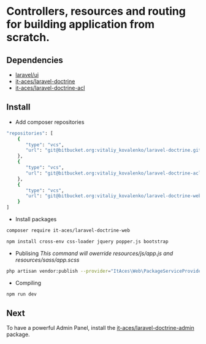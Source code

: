 # Controllers, resources and routing for building application from scratch.

## Dependencies

 * [laravel/ui](https://github.com/laravel/ui)
 * [it-aces/laravel-doctrine](https://bitbucket.org/vitaliy_kovalenko/laravel-doctrine/src/master/)
 * [it-aces/laravel-doctrine-acl](https://bitbucket.org/vitaliy_kovalenko/laravel-doctrine-acl/src/master/)

## Install

* Add composer repositories

```BASH
"repositories": [
	{
       "type": "vcs",
       "url": "git@bitbucket.org:vitaliy_kovalenko/laravel-doctrine.git"
    },
    {
       "type": "vcs",
       "url": "git@bitbucket.org:vitaliy_kovalenko/laravel-doctrine-acl.git"
    },
    {
       "type": "vcs",
       "url": "git@bitbucket.org:vitaliy_kovalenko/laravel-doctrine-web.git"
    }
]
```

* Install packages

```BASH
composer require it-aces/laravel-doctrine-web
```

```BASH
npm install cross-env css-loader jquery popper.js bootstrap
```

* Publising _This command will owerride resources/js/app.js and resources/sass/app.scss_

```BASH
php artisan vendor:publish --provider="ItAces\Web\PackageServiceProvider" --force
```

* Compiling

```BASH
npm run dev
```

## Next

To have a powerful Admin Panel, install the [it-aces/laravel-doctrine-admin](https://bitbucket.org/vitaliy_kovalenko/laravel-doctrine-admin/src/master/) package.

